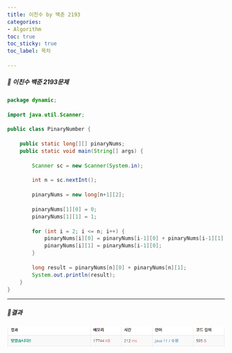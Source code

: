 ```yaml
---
title: 이친수 by 백준 2193
categories:
- Algorithm
toc: true
toc_sticky: true
toc_label: 목차

---
```




 

##### 🔗 이친수 백준 2193문제 

```java
package dynamic;

import java.util.Scanner;

public class PinaryNumber {

    public static long[][] pinaryNums;
    public static void main(String[] args) {

        Scanner sc = new Scanner(System.in);

        int n = sc.nextInt();

        pinaryNums = new long[n+1][2];

        pinaryNums[1][0] = 0;
        pinaryNums[1][1] = 1;

        for (int i = 2; i <= n; i++) {
            pinaryNums[i][0] = pinaryNums[i-1][0] + pinaryNums[i-1][1];
            pinaryNums[i][1] = pinaryNums[i-1][0];
        }

        long result = pinaryNums[n][0] + pinaryNums[n][1];
        System.out.println(result);
    }
}
```



<hr>


##### 💎결과 

![image-20220216151728496](../../assets/images/2022-02-16-pinarynumbers/image-20220216151728496.png)
